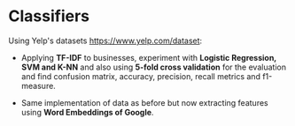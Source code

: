 # Classifiers

Using Yelp's datasets https://www.yelp.com/dataset:

-  Applying **TF-IDF** to businesses, experiment with **Logistic Regression, SVM and K-NN** and also using **5-fold cross validation** for the evaluation and find confusion matrix, accuracy, precision, recall metrics and f1-measure.

- Same implementation of data as before but now extracting features using **Word Embeddings of Google**.
